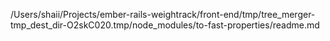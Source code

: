 /Users/shaii/Projects/ember-rails-weightrack/front-end/tmp/tree_merger-tmp_dest_dir-O2skC020.tmp/node_modules/to-fast-properties/readme.md